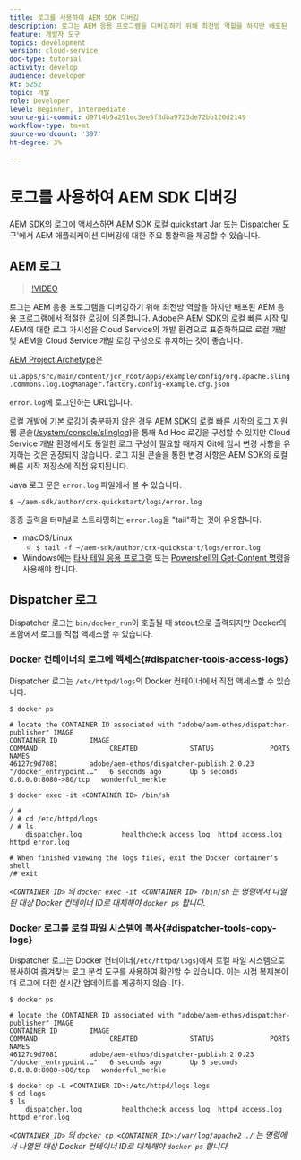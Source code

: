 ```yaml
---
title: 로그를 사용하여 AEM SDK 디버깅
description: 로그는 AEM 응용 프로그램을 디버깅하기 위해 최전방 역할을 하지만 배포된 AEM 응용 프로그램에서 적절한 로깅에 의존합니다.
feature: 개발자 도구
topics: development
version: cloud-service
doc-type: tutorial
activity: develop
audience: developer
kt: 5252
topic: 개발
role: Developer
level: Beginner, Intermediate
source-git-commit: d9714b9a291ec3ee5f3dba9723de72bb120d2149
workflow-type: tm+mt
source-wordcount: '397'
ht-degree: 3%

---
```



# 로그를 사용하여 AEM SDK 디버깅

AEM SDK의 로그에 액세스하면 AEM SDK 로컬 quickstart Jar 또는 Dispatcher 도구&#39;에서 AEM 애플리케이션 디버깅에 대한 주요 통찰력을 제공할 수 있습니다.

## AEM 로그

>[!VIDEO](https://video.tv.adobe.com/v/34334/?quality=12&learn=on)

로그는 AEM 응용 프로그램을 디버깅하기 위해 최전방 역할을 하지만 배포된 AEM 응용 프로그램에서 적절한 로깅에 의존합니다. Adobe은 AEM SDK의 로컬 빠른 시작 및 AEM에 대한 로그 가시성을 Cloud Service의 개발 환경으로 표준화하므로 로컬 개발 및 AEM을 Cloud Service 개발 로깅 구성으로 유지하는 것이 좋습니다.

[AEM Project Archetype](https://github.com/adobe/aem-project-archetype)은

`ui.apps/src/main/content/jcr_root/apps/example/config/org.apache.sling.commons.log.LogManager.factory.config-example.cfg.json`

`error.log`에 로그인하는 URL입니다.

로컬 개발에 기본 로깅이 충분하지 않은 경우 AEM SDK의 로컬 빠른 시작의 로그 지원 웹 콘솔([/system/console/slinglog](http://localhost:4502/system/console/slinglog))을 통해 Ad Hoc 로깅을 구성할 수 있지만 Cloud Service 개발 환경에서도 동일한 로그 구성이 필요할 때까지 Git에 임시 변경 사항을 유지하는 것은 권장되지 않습니다. 로그 지원 콘솔을 통한 변경 사항은 AEM SDK의 로컬 빠른 시작 저장소에 직접 유지됩니다.

Java 로그 문은 `error.log` 파일에서 볼 수 있습니다.

```
$ ~/aem-sdk/author/crx-quickstart/logs/error.log
```

종종 출력을 터미널로 스트리밍하는 `error.log`을 &quot;tail&quot;하는 것이 유용합니다.

+ macOS/Linux
   + `$ tail -f ~/aem-sdk/author/crx-quickstart/logs/error.log`
+ Windows에는 [타사 테일 응용 프로그램](https://stackoverflow.com/questions/187587/a-windows-equivalent-of-the-unix-tail-command) 또는 [Powershell의 Get-Content 명령](https://stackoverflow.com/a/46444596/133936)을 사용해야 합니다.

## Dispatcher 로그

Dispatcher 로그는 `bin/docker_run`이 호출될 때 stdout으로 출력되지만 Docker의 포함에서 로그를 직접 액세스할 수 있습니다.

### Docker 컨테이너의 로그에 액세스{#dispatcher-tools-access-logs}

Dispatcher 로그는 `/etc/httpd/logs`의 Docker 컨테이너에서 직접 액세스할 수 있습니다.

```shell
$ docker ps

# locate the CONTAINER ID associated with "adobe/aem-ethos/dispatcher-publisher" IMAGE
CONTAINER ID        IMAGE                                       COMMAND                  CREATED             STATUS              PORTS                  NAMES
46127c9d7081        adobe/aem-ethos/dispatcher-publish:2.0.23   "/docker_entrypoint.…"   6 seconds ago       Up 5 seconds        0.0.0.0:8080->80/tcp   wonderful_merkle

$ docker exec -it <CONTAINER ID> /bin/sh

/ # 
/ # cd /etc/httpd/logs
/ # ls
    dispatcher.log          healthcheck_access_log  httpd_access.log        httpd_error.log

# When finished viewing the logs files, exit the Docker container's shell
/# exit
```

_`<CONTAINER ID>` 의  `docker exec -it <CONTAINER ID> /bin/sh` 는 명령에서 나열된 대상 Docker 컨테이너 ID로 대체해야  `docker ps` 합니다._


### Docker 로그를 로컬 파일 시스템에 복사{#dispatcher-tools-copy-logs}

Dispatcher 로그는 Docker 컨테이너(`/etc/httpd/logs`)에서 로컬 파일 시스템으로 복사하여 즐겨찾는 로그 분석 도구를 사용하여 확인할 수 있습니다. 이는 시점 복제본이며 로그에 대한 실시간 업데이트를 제공하지 않습니다.

```shell
$ docker ps

# locate the CONTAINER ID associated with "adobe/aem-ethos/dispatcher-publisher" IMAGE
CONTAINER ID        IMAGE                                       COMMAND                  CREATED             STATUS              PORTS                  NAMES
46127c9d7081        adobe/aem-ethos/dispatcher-publish:2.0.23   "/docker_entrypoint.…"   6 seconds ago       Up 5 seconds        0.0.0.0:8080->80/tcp   wonderful_merkle

$ docker cp -L <CONTAINER ID>:/etc/httpd/logs logs 
$ cd logs
$ ls
    dispatcher.log          healthcheck_access_log  httpd_access.log        httpd_error.log
```

_`<CONTAINER_ID>` 의  `docker cp <CONTAINER_ID>:/var/log/apache2 ./` 는 명령에서 나열된 대상 Docker 컨테이너 ID로 대체해야  `docker ps` 합니다._
